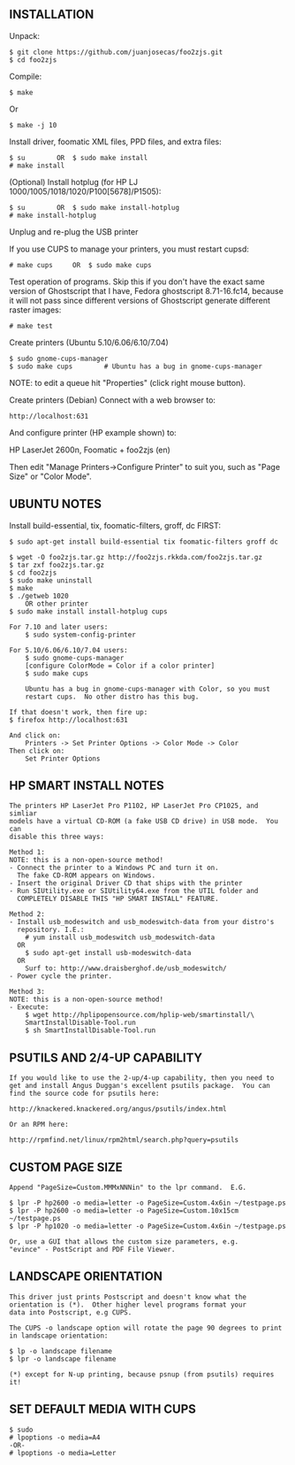 INSTALLATION
------------
Unpack:

    $ git clone https://github.com/juanjosecas/foo2zjs.git
    $ cd foo2zjs

Compile:

    $ make

Or

    $ make -j 10

Install driver, foomatic XML files, PPD files, and extra files:

    $ su		OR	$ sudo make install
    # make install

(Optional) Install hotplug (for HP LJ 1000/1005/1018/1020/P100[5678]/P1505):

    $ su		OR	$ sudo make install-hotplug
    # make install-hotplug

Unplug and re-plug the USB printer

If you use CUPS to manage your printers, you must restart cupsd:

    # make cups		OR	$ sudo make cups

Test operation of programs. Skip this if you don't have the exact same
version of Ghostscript that I have, Fedora ghostscript 8.71-16.fc14, because
it will not pass since different versions of Ghostscript generate different
raster images:

    # make test

Create printers (Ubuntu 5.10/6.06/6.10/7.04)
    
    $ sudo gnome-cups-manager
    $ sudo make cups		# Ubuntu has a bug in gnome-cups-manager

NOTE: to edit a queue hit "Properties" (click right mouse button).

Create printers (Debian)
Connect with a web browser to:
    
	http://localhost:631

And configure printer (HP example shown) to:

HP LaserJet 2600n, Foomatic + foo2zjs (en)

Then edit "Manage Printers->Configure Printer" to suit you, such as "Page Size" or "Color Mode".

UBUNTU NOTES
------------

Install build-essential, tix, foomatic-filters, groff, dc FIRST:

 	$ sudo apt-get install build-essential tix foomatic-filters groff dc

	$ wget -O foo2zjs.tar.gz http://foo2zjs.rkkda.com/foo2zjs.tar.gz
	$ tar zxf foo2zjs.tar.gz
	$ cd foo2zjs
	$ sudo make uninstall
	$ make
	$ ./getweb 1020
	    OR other printer
	$ sudo make install install-hotplug cups

	For 7.10 and later users:
	    $ sudo system-config-printer

	For 5.10/6.06/6.10/7.04 users:
	    $ sudo gnome-cups-manager
	    [configure ColorMode = Color if a color printer]
	    $ sudo make cups

	    Ubuntu has a bug in gnome-cups-manager with Color, so you must
	    restart cups.  No other distro has this bug.

    If that doesn't work, then fire up:
	$ firefox http://localhost:631

	And click on:
	    Printers -> Set Printer Options -> Color Mode -> Color
	Then click on:
	    Set Printer Options



HP SMART INSTALL NOTES
----------------------
    The printers HP LaserJet Pro P1102, HP LaserJet Pro CP1025, and simliar
    models have a virtual CD-ROM (a fake USB CD drive) in USB mode.  You can
    disable this three ways:

    Method 1:
	NOTE: this is a non-open-source method!
	- Connect the printer to a Windows PC and turn it on.
	  The fake CD-ROM appears on Windows.
	- Insert the original Driver CD that ships with the printer
	- Run SIUtility.exe or SIUtility64.exe from the UTIL folder and
	  COMPLETELY DISABLE THIS "HP SMART INSTALL" FEATURE. 

    Method 2:
	- Install usb_modeswitch and usb_modeswitch-data from your distro's
	  repository. I.E.:
	    # yum install usb_modeswitch usb_modeswitch-data
	  OR
	    $ sudo apt-get install usb-modeswitch-data
	  OR
	    Surf to: http://www.draisberghof.de/usb_modeswitch/
	- Power cycle the printer.

    Method 3:
	NOTE: this is a non-open-source method!
	- Execute:
	    $ wget http://hplipopensource.com/hplip-web/smartinstall/\
		SmartInstallDisable-Tool.run
	    $ sh SmartInstallDisable-Tool.run

PSUTILS AND 2/4-UP CAPABILITY
-----------------------------
    If you would like to use the 2-up/4-up capability, then you need to
    get and install Angus Duggan's excellent psutils package.  You can
    find the source code for psutils here:

	http://knackered.knackered.org/angus/psutils/index.html

    Or an RPM here:

	http://rpmfind.net/linux/rpm2html/search.php?query=psutils

CUSTOM PAGE SIZE
----------------

    Append "PageSize=Custom.MMMxNNNin" to the lpr command.  E.G.

    $ lpr -P hp2600 -o media=letter -o PageSize=Custom.4x6in ~/testpage.ps
    $ lpr -P hp2600 -o media=letter -o PageSize=Custom.10x15cm ~/testpage.ps
    $ lpr -P hp1020 -o media=letter -o PageSize=Custom.4x6in ~/testpage.ps

    Or, use a GUI that allows the custom size parameters, e.g.
    "evince" - PostScript and PDF File Viewer.

LANDSCAPE ORIENTATION
---------------------
    This driver just prints Postscript and doesn't know what the
    orientation is (*).  Other higher level programs format your
    data into Postscript, e.g CUPS. 

    The CUPS -o landscape option will rotate the page 90 degrees to print
    in landscape orientation:

    $ lp -o landscape filename
    $ lpr -o landscape filename

    (*) except for N-up printing, because psnup (from psutils) requires it!

SET DEFAULT MEDIA WITH CUPS
---------------------------
    $ sudo
    # lpoptions -o media=A4
	-OR-
    # lpoptions -o media=Letter


